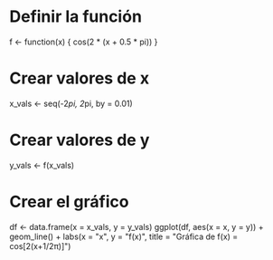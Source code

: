 # Definir la función
f <- function(x) {
  cos(2 * (x + 0.5 * pi))
}

# Crear valores de x
x_vals <- seq(-2*pi, 2*pi, by = 0.01)

# Crear valores de y
y_vals <- f(x_vals)

# Crear el gráfico
df <- data.frame(x = x_vals, y = y_vals)
ggplot(df, aes(x = x, y = y)) +
  geom_line() +
  labs(x = "x", y = "f(x)", title = "Gráfica de f(x) = cos[2(x+1/2π)]")
